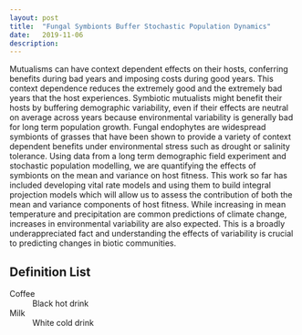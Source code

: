 ```yaml
---
layout: post
title:  "Fungal Symbionts Buffer Stochastic Population Dynamics"
date:   2019-11-06
description:
---
```


<p class="intro"><span class="dropcap">M</span>utualisms can have context dependent effects on their hosts, conferring benefits during bad years and imposing costs during good years. This context dependence reduces the extremely good and the extremely bad years that the host experiences. Symbiotic mutualists might benefit their hosts by buffering demographic variability, even if their effects are neutral on average across years because environmental variability is generally bad for long term population growth. Fungal endophytes are widespread symbionts of grasses that have been shown to provide a variety of context dependent benefits under environmental stress such as drought or salinity tolerance.  Using data from a long term demographic field experiment and stochastic population modelling, we are quantifying the effects of symbionts on the mean and variance on host fitness. This work so far has included developing vital rate models and using them to build integral projection models which will allow us to assess the contribution of both the mean and variance components of host fitness. While increasing in mean temperature and precipitation are common predictions of climate change, increases in environmental variability are also expected. This is a broadly underappreciated fact and understanding the effects of variability is crucial to predicting changes in biotic communities.</p>




## Definition List
<dl>
  <dt>Coffee</dt>
  <dd>Black hot drink</dd>
  <dt>Milk</dt>
  <dd>White cold drink</dd>
</dl>

